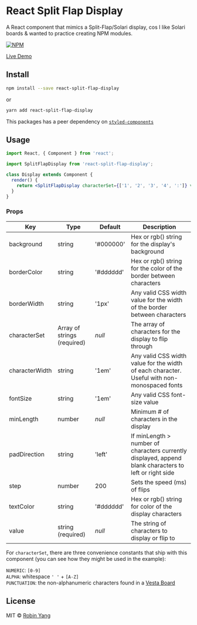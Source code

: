 # React Split Flap Display

A React component that mimics a Split-Flap/Solari display, cos I like Solari boards & wanted to practice creating NPM modules.

[![NPM](https://img.shields.io/npm/v/react-split-flap-display.svg)](https://www.npmjs.com/package/react-split-flap-display)

[Live Demo](http://robonyong.github.io/react-split-flap-display/)

## Install

```bash
npm install --save react-split-flap-display
```

or

```bash
yarn add react-split-flap-display
```

This packages has a peer dependency on [`styled-components`](https://github.com/styled-components/styled-components)

## Usage

```jsx
import React, { Component } from 'react';

import SplitFlapDisplay from 'react-split-flap-display';

class Display extends Component {
  render() {
    return <SplitFlapDisplay characterSet={['1', '2', '3', '4', ':']} value="12:34" />;
  }
}
```

### Props

| Key            | Type                        | Default   | Description                                                                                            |
| -------------- | --------------------------- | --------- | ------------------------------------------------------------------------------------------------------ |
| background     | string                      | '#000000' | Hex or rgb() string for the display's background                                                       |
| borderColor    | string                      | '#dddddd' | Hex or rgb() string for the color of the border between characters                                     |
| borderWidth    | string                      | '1px'     | Any valid CSS width value for the width of the border between characters                               |
| characterSet   | Array of strings (required) | _null_    | The array of characters for the display to flip through                                                |
| characterWidth | string                      | '1em'     | Any valid CSS width value for the width of each character. Useful with non-monospaced fonts            |
| fontSize       | string                      | '1em'     | Any valid CSS font-size value                                                                          |
| minLength      | number                      | _null_    | Minimum # of characters in the display                                                                 |
| padDirection   | string                      | 'left'    | If minLength > number of characters currently displayed, append blank characters to left or right side |
| step           | number                      | 200       | Sets the speed (ms) of flips                                                                           |
| textColor      | string                      | '#dddddd' | Hex or rgb() string for color of the display characters                                                |
| value          | string (required)           | _null_    | The string of characters to display or flip to                                                         |

For `characterSet`, there are three convenience constants that ship with this component (you can see how they might be used in the example):

`NUMERIC`: `[0-9]`\
`ALPHA`: whitespace `' '` + `[A-Z]`\
`PUNCTUATION`: the non-alphanumeric characters found in a [Vesta Board](https://www.vestaboard.com/ces/)

## License

MIT © [Robin Yang](https://github.com/robonyong)

